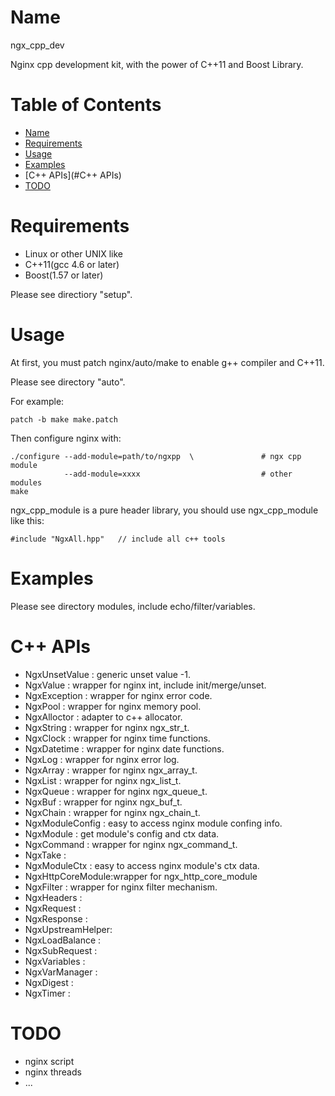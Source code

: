 Name
====
ngx_cpp_dev

Nginx cpp development kit, with the power of C++11 and Boost Library.

Table of Contents
=================

* [Name](#name)
* [Requirements](#Requirements)
* [Usage](#Usage)
* [Examples](Examples)
* [C++ APIs](#C++ APIs)
* [TODO](#TODO)

Requirements
============
* Linux or other UNIX like
* C++11(gcc 4.6 or later)
* Boost(1.57 or later)

Please see directiory "setup".

Usage
=====
At first, you must patch nginx/auto/make to enable g++ compiler and C++11.

Please see directory "auto".

For example:
~~~~
patch -b make make.patch
~~~~


Then configure nginx with:
~~~~
./configure --add-module=path/to/ngxpp	\	            # ngx cpp module
			--add-module=xxxx			                # other modules
make
~~~~

ngx_cpp_module is a pure header library, you should use ngx_cpp_module like this:
~~~
#include "NgxAll.hpp"	// include all c++ tools 
~~~


Examples
========
Please see directory modules, include echo/filter/variables.

C++ APIs
========
* NgxUnsetValue   : generic unset value -1.
* NgxValue        : wrapper for nginx int, include init/merge/unset.
* NgxException    : wrapper for nginx error code.
* NgxPool         : wrapper for nginx memory pool.
* NgxAlloctor     : adapter to c++ allocator.
* NgxString       : wrapper for nginx ngx_str_t.
* NgxClock        : wrapper for nginx time functions.
* NgxDatetime     : wrapper for nginx date functions.
* NgxLog          : wrapper for nginx error log.
* NgxArray        : wrapper for nginx ngx_array_t.
* NgxList         : wrapper for nginx ngx_list_t.
* NgxQueue        : wrapper for nginx ngx_queue_t.
* NgxBuf          : wrapper for nginx ngx_buf_t.
* NgxChain        : wrapper for nginx ngx_chain_t.
* NgxModuleConfig : easy to access nginx module confing info.
* NgxModule       : get module's config and ctx data.
* NgxCommand      : wrapper for nginx ngx_command_t.
* NgxTake         : 
* NgxModuleCtx    : easy to access nginx module's ctx data.
* NgxHttpCoreModule:wrapper for ngx_http_core_module
* NgxFilter       : wrapper for nginx filter mechanism.
* NgxHeaders      : 
* NgxRequest      :
* NgxResponse     :
* NgxUpstreamHelper:
* NgxLoadBalance  :
* NgxSubRequest   :
* NgxVariables    :
* NgxVarManager   :
* NgxDigest       :
* NgxTimer        :

TODO
====
* nginx script
* nginx threads
* ...
